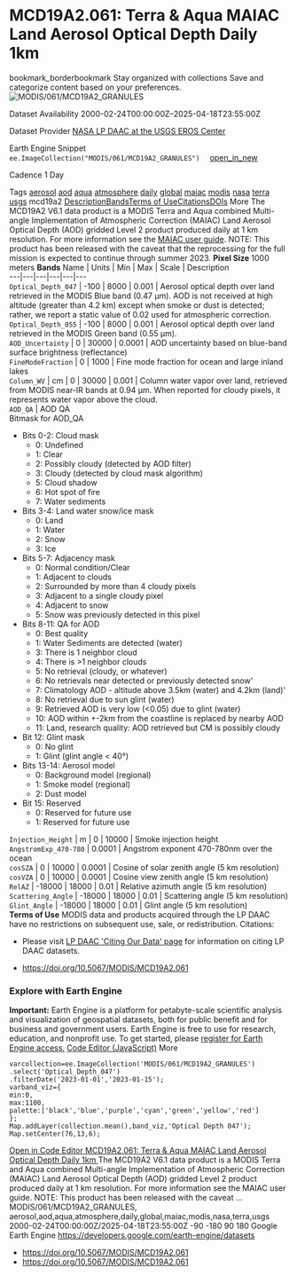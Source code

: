  
#  MCD19A2.061: Terra & Aqua MAIAC Land Aerosol Optical Depth Daily 1km 
bookmark_borderbookmark Stay organized with collections  Save and categorize content based on your preferences.
![MODIS/061/MCD19A2_GRANULES](https://developers.google.com/earth-engine/datasets/images/MODIS/MODIS_061_MCD19A2_GRANULES_sample.png) 

Dataset Availability
    2000-02-24T00:00:00Z–2025-04-18T23:55:00Z 

Dataset Provider
     [ NASA LP DAAC at the USGS EROS Center ](https://doi.org/10.5067/MODIS/MCD19A2.061) 

Earth Engine Snippet
     `    ee.ImageCollection("MODIS/061/MCD19A2_GRANULES")   ` [ open_in_new ](https://code.earthengine.google.com/?scriptPath=Examples:Datasets/MODIS/MODIS_061_MCD19A2_GRANULES) 

Cadence
    1 Day 

Tags
     [aerosol](https://developers.google.com/earth-engine/datasets/tags/aerosol) [aod](https://developers.google.com/earth-engine/datasets/tags/aod) [aqua](https://developers.google.com/earth-engine/datasets/tags/aqua) [atmosphere](https://developers.google.com/earth-engine/datasets/tags/atmosphere) [daily](https://developers.google.com/earth-engine/datasets/tags/daily) [global](https://developers.google.com/earth-engine/datasets/tags/global) [maiac](https://developers.google.com/earth-engine/datasets/tags/maiac) [modis](https://developers.google.com/earth-engine/datasets/tags/modis) [nasa](https://developers.google.com/earth-engine/datasets/tags/nasa) [terra](https://developers.google.com/earth-engine/datasets/tags/terra) [usgs](https://developers.google.com/earth-engine/datasets/tags/usgs)
mcd19a2
[Description](https://developers.google.com/earth-engine/datasets/catalog/MODIS_061_MCD19A2_GRANULES#description)[Bands](https://developers.google.com/earth-engine/datasets/catalog/MODIS_061_MCD19A2_GRANULES#bands)[Terms of Use](https://developers.google.com/earth-engine/datasets/catalog/MODIS_061_MCD19A2_GRANULES#terms-of-use)[Citations](https://developers.google.com/earth-engine/datasets/catalog/MODIS_061_MCD19A2_GRANULES#citations)[DOIs](https://developers.google.com/earth-engine/datasets/catalog/MODIS_061_MCD19A2_GRANULES#dois) More
The MCD19A2 V6.1 data product is a MODIS Terra and Aqua combined Multi-angle Implementation of Atmospheric Correction (MAIAC) Land Aerosol Optical Depth (AOD) gridded Level 2 product produced daily at 1 km resolution. For more information see the [MAIAC user guide](https://lpdaac.usgs.gov/documents/1500/MCD19_User_Guide_V61.pdf).
NOTE: This product has been released with the caveat that the reprocessing for the full mission is expected to continue through summer 2023.
**Pixel Size** 1000 meters 
**Bands**
Name | Units | Min | Max | Scale | Description  
---|---|---|---|---|---  
`Optical_Depth_047` |  -100  |  8000  | 0.001 | Aerosol optical depth over land retrieved in the MODIS Blue band (0.47 μm). AOD is not received at high altitude (greater than 4.2 km) except when smoke or dust is detected; rather, we report a static value of 0.02 used for atmospheric correction.  
`Optical_Depth_055` |  -100  |  8000  | 0.001 | Aerosol optical depth over land retrieved in the MODIS Green band (0.55 μm).  
`AOD_Uncertainty` |  0  |  30000  | 0.0001 | AOD uncertainty based on blue-band surface brightness (reflectance)  
`FineModeFraction` |  0  |  1000  | Fine mode fraction for ocean and large inland lakes  
`Column_WV` | cm |  0  |  30000  | 0.001 | Column water vapor over land, retrieved from MODIS near-IR bands at 0.94 μm. When reported for cloudy pixels, it represents water vapor above the cloud.  
`AOD_QA` | AOD QA  
Bitmask for AOD_QA
  * Bits 0-2: Cloud mask 
    * 0: Undefined
    * 1: Clear
    * 2: Possibly cloudy (detected by AOD filter)
    * 3: Cloudy (detected by cloud mask algorithm)
    * 5: Cloud shadow
    * 6: Hot spot of fire
    * 7: Water sediments
  * Bits 3-4: Land water snow/ice mask 
    * 0: Land
    * 1: Water
    * 2: Snow
    * 3: Ice
  * Bits 5-7: Adjacency mask 
    * 0: Normal condition/Clear
    * 1: Adjacent to clouds
    * 2: Surrounded by more than 4 cloudy pixels
    * 3: Adjacent to a single cloudy pixel
    * 4: Adjacent to snow
    * 5: Snow was previously detected in this pixel
  * Bits 8-11: QA for AOD 
    * 0: Best quality
    * 1: Water Sediments are detected (water)
    * 3: There is 1 neighbor cloud
    * 4: There is >1 neighbor clouds
    * 5: No retrieval (cloudy, or whatever)
    * 6: No retrievals near detected or previously detected snow'
    * 7: Climatology AOD - altitude above 3.5km (water) and 4.2km (land)'
    * 8: No retrieval due to sun glint (water)
    * 9: Retrieved AOD is very low (<0.05) due to glint (water)
    * 10: AOD within +-2km from the coastline is replaced by nearby AOD
    * 11: Land, research quality: AOD retrieved but CM is possibly cloudy
  * Bit 12: Glint mask 
    * 0: No glint
    * 1: Glint (glint angle < 40°)
  * Bits 13-14: Aerosol model 
    * 0: Background model (regional)
    * 1: Smoke model (regional)
    * 2: Dust model
  * Bit 15: Reserved 
    * 0: Reserved for future use
    * 1: Reserved for future use

  
`Injection_Height` | m |  0  |  10000  | Smoke injection height  
`AngstromExp_470-780` | 0.0001 | Angstrom exponent 470-780nm over the ocean  
`cosSZA` |  0  |  10000  | 0.0001 | Cosine of solar zenith angle (5 km resolution)  
`cosVZA` |  0  |  10000  | 0.0001 | Cosine view zenith angle (5 km resolution)  
`RelAZ` |  -18000  |  18000  | 0.01 | Relative azimuth angle (5 km resolution)  
`Scattering_Angle` |  -18000  |  18000  | 0.01 | Scattering angle (5 km resolution)  
`Glint_Angle` |  -18000  |  18000  | 0.01 | Glint angle (5 km resolution)  
**Terms of Use**
MODIS data and products acquired through the LP DAAC have no restrictions on subsequent use, sale, or redistribution.
Citations:
  * Please visit [LP DAAC 'Citing Our Data' page](https://lpdaac.usgs.gov/citing_our_data) for information on citing LP DAAC datasets.


  * [ https://doi.org/10.5067/MODIS/MCD19A2.061 ](https://doi.org/10.5067/MODIS/MCD19A2.061)


### Explore with Earth Engine
**Important:** Earth Engine is a platform for petabyte-scale scientific analysis and visualization of geospatial datasets, both for public benefit and for business and government users. Earth Engine is free to use for research, education, and nonprofit use. To get started, please [register for Earth Engine access.](https://console.cloud.google.com/earth-engine)
[Code Editor (JavaScript)](https://developers.google.com/earth-engine/datasets/catalog/MODIS_061_MCD19A2_GRANULES#code-editor-javascript-sample) More
```
varcollection=ee.ImageCollection('MODIS/061/MCD19A2_GRANULES')
.select('Optical_Depth_047')
.filterDate('2023-01-01','2023-01-15');
varband_viz={
min:0,
max:1100,
palette:['black','blue','purple','cyan','green','yellow','red']
};
Map.addLayer(collection.mean(),band_viz,'Optical Depth 047');
Map.setCenter(76,13,6);
```
[ Open in Code Editor ](https://code.earthengine.google.com/?scriptPath=Examples:Datasets/MODIS/MODIS_061_MCD19A2_GRANULES)
[ MCD19A2.061: Terra & Aqua MAIAC Land Aerosol Optical Depth Daily 1km ](https://developers.google.com/earth-engine/datasets/catalog/MODIS_061_MCD19A2_GRANULES)
The MCD19A2 V6.1 data product is a MODIS Terra and Aqua combined Multi-angle Implementation of Atmospheric Correction (MAIAC) Land Aerosol Optical Depth (AOD) gridded Level 2 product produced daily at 1 km resolution. For more information see the MAIAC user guide. NOTE: This product has been released with the caveat …
MODIS/061/MCD19A2_GRANULES, aerosol,aod,aqua,atmosphere,daily,global,maiac,modis,nasa,terra,usgs 
2000-02-24T00:00:00Z/2025-04-18T23:55:00Z
-90 -180 90 180 
Google Earth Engine
https://developers.google.com/earth-engine/datasets
  * [ https://doi.org/10.5067/MODIS/MCD19A2.061 ](https://doi.org/https://doi.org/10.5067/MODIS/MCD19A2.061)
  * [ https://doi.org/10.5067/MODIS/MCD19A2.061 ](https://doi.org/https://developers.google.com/earth-engine/datasets/catalog/MODIS_061_MCD19A2_GRANULES)


